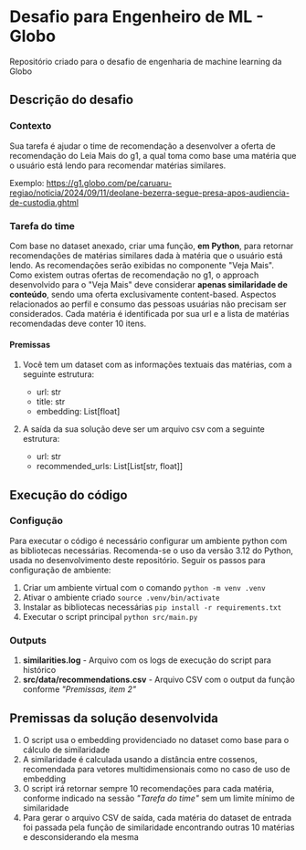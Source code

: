 # Desafio para Engenheiro de ML - Globo
Repositório criado para o desafio de engenharia de machine learning da Globo

## Descrição do desafio
### Contexto
Sua tarefa é ajudar o time de recomendação a desenvolver a oferta de recomendação do Leia Mais do g1, a qual toma como base uma matéria que o usuário está lendo para recomendar matérias similares.

Exemplo: https://g1.globo.com/pe/caruaru-regiao/noticia/2024/09/11/deolane-bezerra-segue-presa-apos-audiencia-de-custodia.ghtml

### Tarefa do time
Com base no dataset anexado, criar uma função, **em Python**, para retornar recomendações de matérias similares dada à matéria que o usuário está lendo. As recomendações serão exibidas no componente "Veja Mais".
Como existem outras ofertas de recomendação no g1, o approach desenvolvido para o "Veja Mais" deve considerar **apenas similaridade de conteúdo**, sendo uma oferta exclusivamente content-based. Aspectos relacionados ao perfil e consumo das pessoas usuárias não precisam ser considerados.
Cada matéria é identificada por sua url e a lista de matérias recomendadas deve conter 10 itens.

#### Premissas
1. Você tem um dataset com as informações textuais das matérias, com a seguinte estrutura:
    - url: str
    - title: str
    - embedding: List[float]

2. A saída da sua solução deve ser um arquivo csv com a seguinte estrutura:
    - url: str
    - recommended_urls: List[List[str, float]]

## Execução do código
### Configução
Para executar o código é necessário configurar um ambiente python com as bibliotecas necessárias.
Recomenda-se o uso da versão 3.12 do Python, usada no desenvolvimento deste repositório.
Seguir os passos para configuração de ambiente:
1. Criar um ambiente virtual com o comando `python -m venv .venv`
2. Ativar o ambiente criado `source .venv/bin/activate`
3. Instalar as bibliotecas necessárias `pip install -r requirements.txt`
4. Executar o script principal `python src/main.py`

### Outputs
1. **similarities.log** - Arquivo com os logs de execução do script para histórico
2. **src/data/recommendations.csv** - Arquivo CSV com o output da função conforme _"Premissas, item 2"_

## Premissas da solução desenvolvida
1. O script usa o embedding providenciado no dataset como base para o cálculo de similaridade
2. A similaridade é calculada usando a distância entre cossenos, recomendada para vetores multidimensionais como no caso de uso de embedding
3. O script irá retornar sempre 10 recomendações para cada matéria, conforme indicado na sessão _"Tarefa do time"_ sem um limite mínimo de similaridade
4. Para gerar o arquivo CSV de saída, cada matéria do dataset de entrada foi passada pela função de similaridade encontrando outras 10 matérias e desconsiderando ela mesma